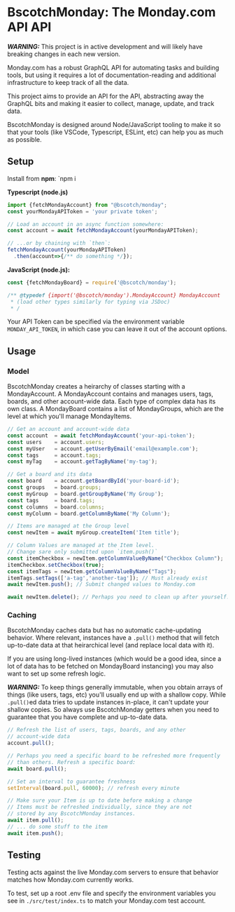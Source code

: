 # BscotchMonday: The Monday.com API API

***WARNING:*** This project is in active development
and will likely have breaking changes in each new version.

Monday.com has a robust GraphQL API for automating
tasks and building tools, but using it requires a
lot of documentation-reading and additional infrastructure
to keep track of all the data.

This project aims to provide an API for the API,
abstracting away the GraphQL bits and making it easier
to collect, manage, update, and track data.

BscotchMonday is designed around Node/JavaScript
tooling to make it so that your tools
(like VSCode, Typescript, ESLint, etc)
can help you as much as possible.

## Setup

Install from **npm**: `npm i 

**Typescript (node.js)**

```ts
import {fetchMondayAccount} from "@bscotch/monday";
const yourMondayAPIToken = 'your private token';

// Load an account in an async function somewhere:
const account = await fetchMondayAccount(yourMondayAPIToken);

// ...or by chaining with `then`:
fetchMondayAccount(yourMondayAPIToken)
  .then(account=>{/** do something */});
```

**JavaScript (node.js):**

```js
const {fetchMondayBoard} = require('@bscotch/monday');

/** @typedef {import('@bscotch/monday').MondayAccount} MondayAccount
 * (load other types similarly for typing via JSDoc)
 * /
```

Your API Token can be specified via the environment
variable `MONDAY_API_TOKEN`, in which case you can leave it
out of the account options.

## Usage

### Model

BscotchMonday creates a heirarchy of classes starting with a MondayAccount. A MondayAccount contains and manages users, tags, boards, and other account-wide data. Each type of complex data has its own class. A MondayBoard
contains a list of MondayGroups, which are the level at which
you'll manage MondayItems.

```ts
// Get an account and account-wide data
const account  = await fetchMondayAccount('your-api-token');
const users    = account.users;
const myUser   = account.getUserByEmail('email@example.com');
const tags     = account.tags;
const myTag    = account.getTagByName('my-tag');

// Get a board and its data
const board    = account.getBoardById('your-board-id');
const groups   = board.groups;
const myGroup  = board.getGroupByName('My Group');
const tags     = board.tags;
const columns  = board.columns;
const myColumn = board.getColumnByName('My Column');

// Items are managed at the Group level
const newItem = await myGroup.createItem('Item title');

// Column Values are managed at the Item level.
// Change sare only submitted upon `item.push()`
const itemCheckbox = newItem.getColumnValueByName("Checkbox Column");
itemCheckbox.setCheckbox(true);
const itemTags = newItem.getColumnValueByName("Tags");
itemTags.setTags(['a-tag','another-tag']); // Must already exist
await newItem.push(); // Submit changed values to Monday.com

await newItem.delete(); // Perhaps you need to clean up after yourself.

```

### Caching

BscotchMonday caches data but has no automatic cache-updating
behavior. Where relevant, instances have a `.pull()`
method that will fetch up-to-date data at that heirarchical level
(and replace local data with it).

If you are using long-lived instances (which would be a good idea,
since a lot of data has to be fetched on MondayBoard instancing)
you may also want to set up some refresh logic.

***WARNING:*** To keep things generally immutable, when you obtain arrays of things (like users, tags, etc) you'll usually end up with a shallow copy. While `.pull()`ed data tries to update instances in-place, it can't update your shallow copies. So always use BscotchMonday getters when you need to guarantee that you have complete and up-to-date data.

```ts
// Refresh the list of users, tags, boards, and any other
// account-wide data
account.pull();

// Perhaps you need a specific board to be refreshed more frequently
// than others. Refresh a specific board:
await board.pull();

// Set an interval to guarantee freshness
setInterval(board.pull, 60000); // refresh every minute

// Make sure your Item is up to date before making a change
// Items must be refreshed individually, since they are not
// stored by any BscotchMonday instances.
await item.pull();
// ... do some stuff to the item
await item.push();
```

## Testing

Testing acts against the live Monday.com servers to ensure
that behavior matches how Monday.com currently works.

To test, set up a root .env file and specify the environment
variables you see in `./src/test/index.ts` to match your
Monday.com test account.
